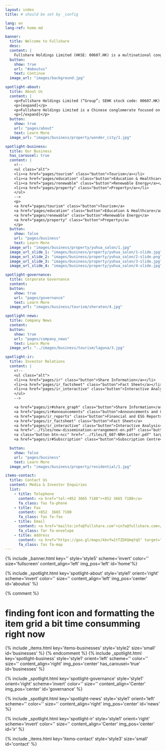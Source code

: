 ```yaml
---
layout: index
title: # should be set by _config

lang: en
lang-ref: home.md

banner:
  title: Welcome to Fullshare
  desc:
  content: |
    Fullshare Holdings Limited (HKSE: 00607.HK) is a multinational conglomerate and investment company. Founded in 2002 and listed on Hong Kong stock exchange in December 2013, Fullshare is headquartered in Nanjing, China with offices in Hong Kong, Singapore, and Australia.
  button:
    show: true
    url: "#aboutus"
    text: Continue
  image_url: "images/background.jpg"

spotlight-about:
  title: About Us
  content: |
    <p>Fullshare Holdings Limited (“Group”; SEHK stock code: 00607.HK) has been listed on the Hong Kong Stock Exchange since the end of 2013.</p>
    <p>[expand]</p>
    <p>Fullshare Holdings Limited is a Chinese conglomerate focused on becoming a global leader in healthy living. The Group’s business can be categorized in four segments, namely, tourism, education and healthcare, property, as well as renewable energy. The group’s business and projects have expanded to Mainland China, Hong Kong, Singapore, Australia, etc.</p>    
    <p>[/expand]</p>
  button:
    show: true
    url: "pages/about"
    text: Learn More
  image_url: "images/business/property/wonder_city/1.jpg"

spotlight-business:
  title: Our Business
  has_carousel: true
  content: |
    <!--
    <ul class="alt">
    <li><a href="pages/tourism" class="button">Tourism</a></li>
    <li><a href="pages/education" class="button">Education & Healthcare</a></li>
    <li><a href="pages/renewable" class="button">Renewable Energy</a></li>
    <li><a href="pages/property" class="button">Property</a></li>
    </ul>
    -->
    <p>
    <a href="pages/tourism" class="button">Tourism</a>
    <a href="pages/education" class="button">Education & Healthcare</a>
    <a href="pages/renewable" class="button">Renewable Energy</a>
    <a href="pages/property" class="button">Property</a>
    </p>
  button:
    show: false
    url: "pages/business"
    text: Learn More
  image_url: "images/business/property/yuhua_salon/1.jpg"
  image_url_slide_1: "images/business/property/yuhua_salon/1-slide.jpg"
  image_url_slide_2: "images/business/property/yuhua_salon/2-slide.png"
  image_url_slide_3: "images/business/property/yuhua_salon/3-slide.jpg"
  image_url_slide_4: "images/business/property/yuhua_salon/4-slide.jpg"

spotlight-governance:
  title: Corporate Governance
  content:
  button:
    show: true
    url: "pages/governance"
    text: Learn More
  image_url: "images/business/tourism/sheraton/4.jpg"

spotlight-news:
  title: Company News
  content:
  button:
    show: true
    url: "pages/company_news"
    text: Learn More
  image_url: "../images/business/tourism/laguna/3.jpg"

spotlight-ir:
  title: Investor Relations
  content: |
    <!--
    <ul class="alt">
    <li><a href="pages/ir" class="button">Share Information</a></li>
    <li><a href="pages/ir_factsheet" class="button">Fact Sheet</a></li>
    <li><a href="pages/ir_interactive" class="button">Interactive Analysis</a></li>
    </ul>
    -->

    <a href="pages/ir#share_graph" class="button">Share Information</a>
    <a href="pages/ir#announcements" class="button">Announcements and Circulars</a>    
    <a href="pages/ir_reports" class="button">Financial and ESG Reports</a>
    <a href="pages/ir_factsheet" class="button">Fact Sheet</a>
    <a href="pages/ir_interactive" class="button">Interactive Analysis</a>
    <a href="../files/new-dissemination-arrangement-en.pdf" class="button btn-ncc" target="_blank">NEW DISSEMINATION ARRANGEMENT (RH)</a>
    <a class="button btn-ncc" href="../files/E_607-NRH-Letter.pdf" target="_blank">NEW DISSEMINATION ARRANGEMENT (NRH)</a>
    <a href="pages/ir#Subscription" class="button">Subscription Centre</a>

  button:
    show: false
    url: "pages/business"
    text: Learn More
  image_url: "images/business/property/residential/1.jpg"

items-contact:
  title: Contact Us
  content: Media & Investor Enquiries
  list:
    - title: Telephone
      content: <a href="tel:+852 3665 7188">+852 3665 7188</a>
      fa_class: fas fa-phone
    - title: Fax
      content: +852  3665 7100
      fa_class: fas fa-fax
    - title: Email
      content: <a href="mailto:info@fullshare.com">info@fullshare.com</a>
      fa_class: far fa-envelope
    - title: Address
      content: <a href="https://goo.gl/maps/kbvfw1tTZDXQmqYq5" target="_blank">Unit 2805, Level 28, Admiralty Centre Tower 1, 18 Harcourt Road, Admiralty, Hong Kong</a>
      fa_class: fas fa-map
---
```


<!-- Welcome Banner -->

{% include _banner.html key='' style='style5' scheme='invert' color='' size='fullscreen' content_align='left' img_pos='left' id='home'%}

<!-- About Us -->

{% include _spotlight.html key='spotlight-about' style='style1' orient='right' scheme='invert' color='' size='' content_align='left' img_pos='center' id='aboutus' %}

<!-- Our Business -->

{% comment %}

# finding font icon and formatting the item grid a bit time consumming right now

{% include _items.html key='items-businesses' style='style2' size='small' id='businesses' %}
{% endcomment %}
{% include _spotlight.html key='spotlight-business' style='style1' orient='left' scheme='' color='' size='' content_align='right' img_pos='center' has_carousel='true' id='businesses' %}

<!-- Corporate Goverance -->

{% include _spotlight.html key='spotlight-governance' style='style1' orient='right' scheme='invert' color='' size='' content_align='Center' img_pos='center' id='governance' %}

<!-- Company News -->

{% include _spotlight.html key='spotlight-news' style='style1' orient='left' scheme='' color='' size='' content_align='right' img_pos='center' id='news' %}

<!-- Investor Relations -->

{% include _spotlight.html key='spotlight-ir' style='style1' orient='right' scheme='invert' color='' size='' content_align='Center' img_pos='center' id='ir' %}

<!-- Contact Us -->

{% include _items.html key='items-contact' style='style3' size='small' id='contact' %}
